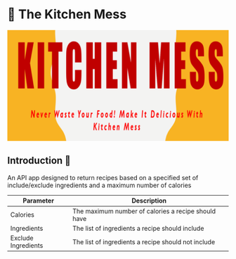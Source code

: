 # :green_salad: The Kitchen Mess

![](https://github.com/Hayley96/TheKitchenMess/blob/a22bed67a717df2b4fc774b4f28e8a768b7b57bf/Banner.png)

## Introduction :wave:
An API app designed to return recipes based on a specified set of include/exclude ingredients and a maximum number of calories

| Parameter            | Description										  |
| ---------------------| -----------------------------------------------------|
| Calories             | The maximum number of calories a recipe should have  |
| Ingredients          | The list of ingredients a recipe should include      |
| Exclude Ingredients  | The list of ingredients a recipe should not include  |
